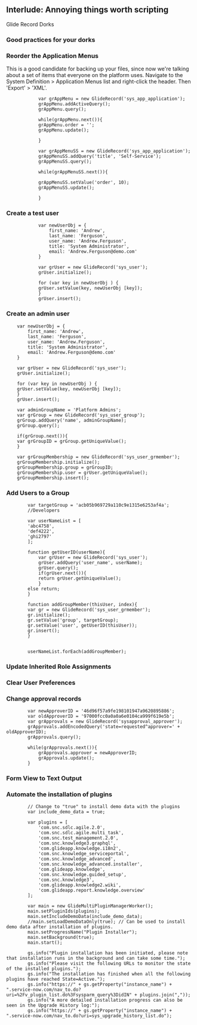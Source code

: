 ## Interlude: Annoying things worth scripting
Glide Record Dorks

### Good practices for your dorks


### Reorder the Application Menus 
This is a good candidate for backing up your files, since now we're talking about a set of items that everyone on the platform uses. Navigate to the System Definition > Application Menus list and right-click the header. Then 'Export' > 'XML'.


                var grAppMenu = new GlideRecord('sys_app_application');
                grAppMenu.addActiveQuery();
                grAppMenu.query();

                while(grAppMenu.next()){
                grAppMenu.order = '';
                grAppMenu.update();

                }

                var grAppMenuSS = new GlideRecord('sys_app_application');
                grAppMenuSS.addQuery('title', 'Self-Service');
                grAppMenuSS.query();

                while(grAppMenuSS.next()){

                grAppMenuSS.setValue('order', 10);
                grAppMenuSS.update();

                }

### Create a test user

                var newUserObj = {
                    first_name: 'Andrew',
                    last_name: 'Ferguson',
                    user_name: 'Andrew.Ferguson',
                    title: 'System Administrator',
                    email: 'Andrew.Ferguson@demo.com'
                }

                var grUser = new GlideRecord('sys_user');
                grUser.initialize();

                for (var key in newUserObj ) {
                grUser.setValue(key, newUserObj [key]);
                }
                grUser.insert();

### Create an admin user

        var newUserObj = {
            first_name: 'Andrew',
            last_name: 'Ferguson',
            user_name: 'Andrew.Ferguson',
            title: 'System Administrator',
            email: 'Andrew.Ferguson@demo.com'
        }

        var grUser = new GlideRecord('sys_user');
        grUser.initialize();

        for (var key in newUserObj ) {
        grUser.setValue(key, newUserObj [key]);
        }
        grUser.insert();

        var adminGroupName = 'Platform Admins';
        var grGroup = new GlideRecord('sys_user_group');
        grGroup.addQuery('name', adminGroupName);
        grGroup.query();

        if(grGroup.next()){
        var grGroupID = grGroup.getUniqueValue();
        }

        var grGroupMembership = new GlideRecord('sys_user_grmember');
        grGroupMembership.initialize();
        grGroupMembership.group = grGroupID;
        grGroupMembership.user = grUser.getUniqueValue();
        grGroupMembership.insert();


### Add Users to a Group


            var targetGroup = 'acb05b969729a110c9e1315e6253af4a'; 
            //Developers

            var userNameList = [
            'abc4758',
            'def4222',
            'ghi2797'
            ];

            function getUserID(userName){
                var grUser = new GlideRecord('sys_user');
                grUser.addQuery('user_name', userName);
                grUser.query();
                if(grUser.next()){
                return grUser.getUniqueValue();
                }
            else return;
            }

            function addGroupMember(thisUser, index){
            var gr = new GlideRecord('sys_user_grmember');
            gr.initialize();
            gr.setValue('group', targetGroup);
            gr.setValue('user', getUserID(thisUser));
            gr.insert();
            }


            userNameList.forEach(addGroupMember);

### Update Inherited Role Assignments


### Clear User Preferences



### Change approval records

            var newApproverID = '46d96f57a9fe198101947a9620895886';
            var oldApproverID = '97000fcc0a0a0a6e0104ca999f619e5b';
            var grApprovals = new GlideRecord('sysapproval_approver');
            grApprovals.addEncodedQuery('state=requested^approver=' + oldApproverID);
            grApprovals.query();

            while(grApprovals.next()){
                grApprovals.approver = newApproverID;
                grApprovals.update();
            }

### Form View to Text Output


### Automate the installation of plugins


            // Change to "true" to install demo data with the plugins
            var include_demo_data = true;

            var plugins = [
                'com.snc.sdlc.agile.2.0',
                'com.snc.sdlc.agile.multi_task',
                'com.snc.test_management.2.0',
                'com.snc.knowledge3.graphql',
                'com.glideapp.knowledge.i18n2',
                'com.snc.knowledge_serviceportal',
                'com.snc.knowledge_advanced',
                'com.snc.knowledge_advanced.installer',
                'com.glideapp.knowledge',
                'com.snc.knowledge.guided_setup',
                'com.snc.knowledge3',
                'com.glideapp.knowledge2.wiki',
                'com.glideapp.report.knowledge.overview'
            ];

            var main = new GlideMultiPluginManagerWorker();
            main.setPluginIds(plugins);
            main.setIncludeDemoData(include_demo_data);
            //main.setLoadDemoDataOnly(true); // Can be used to install demo data after installation of plugins.
            main.setProgressName("Plugin Installer");
            main.setBackground(true);
            main.start();

            gs.info("Plugin installation has been initiated, please note that installation runs in the background and can take some time.");
            gs.info("Please visit the following URLs to monitor the state of the installed plugins.");
            gs.info("The installation has finished when all the following plugins have reached State=Active.");
            gs.info("https://" + gs.getProperty("instance_name") + ".service-now.com/nav_to.do?uri=%2Fv_plugin_list.do%3Fsysparm_query%3DidIN" + plugins.join(","));
            gs.info("A more detailed installation progress can also be seen in the Upgrade History log:");
            gs.info("https://" + gs.getProperty("instance_name") + ".service-now.com/nav_to.do?uri=sys_upgrade_history_list.do");